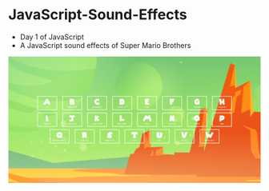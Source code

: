 # JavaScript-Sound-Effects
 - Day 1 of JavaScript
 - A JavaScript sound effects of Super Mario Brothers

![JavaScript Super Mario Sound Effects](https://github.com/LeonLouis/Javascript-Sound-Effects/blob/main/images/super-mario-sound-effects.jpg)
